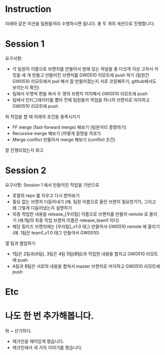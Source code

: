 Instruction
===========

아래와 같은 미션을 팀원들끼리 수행하시면 됩니다. 총 두 개의 세션으로 진행합니다.

Session 1
=========

요구사항:

* 각 팀원의 이름으로 브랜치를 만들어서 원래 있는 파일을 총 다섯개 이상 고쳐서 커밋을 세 개 만들고 만들어진 브랜치를 GW0510 리모트에 push 하기 (팀원간 GW0510 리모트에서 pull 해서 잘 만들어졌는지 서로 코칭해주기, github에서도 보이는지 확인)
* 팀에서 두명씩 편을 짜서 두 명의 브랜치 머지해서 GW0510 리모트에 push
* 팀에서 인티그레이터를 뽑아 전체 팀원들의 작업을 하나의 브랜치로 머지하고 GW0510 리모트에 push

위 작업을 할 때 아래의 조건을 충족시키기

* FF merge (fast-forward merge) 해보기 (팀원끼리 증명하기)
* Recursive merge 해보기 (어떻게 증명을 하죠?)
* Merge conflict 만들어서 merge 해보기 (conflict 조건)

잘 진행되었는지 회고

Session 2
=========

요구사항: Session 1 에서 만들어진 작업을 기반으로

* 로컬의 repo 를 지우고 다시 받아보기
* 필요 없는 브랜치 다듬어내기 (예. 팀원 이름으로 올린 브랜치 필요한가?), 그리고 왜 그렇게 다듬어냈는지 설명하기
* 최종 작업한 내용을 release_[우리팀] 이름으로 브랜치를 만들어 remote 로 올리기 (예.1팀의 최종 작업 브랜치 이름은 release_team1 이다)
* 해당 릴리즈 브랜치에는 [우리팀]_v1.0 태그 만들어서 GW0510 remote 에 올리기 (예. 1팀은 team1_v1.0 태그 만들어서 GW0510)

옆 팀과 협업하기

* 1팀은 2팀과(A팀), 3팀은 4팀 5팀(B팀)과 작업한 내용을 합치고 GW0510 리모트에 push
* A팀과 B팀은 서로의 내용을 합쳐서 master 브랜치로 머지하고 GW0510 리모트에 push

Etc
===
나도 한 번 추가해봅니다.
=======
와 ~ 신기하다.

* 체크인을 재미있게 했습니다.
* 체크인에서 세 가지 이야기를 했습니다.
